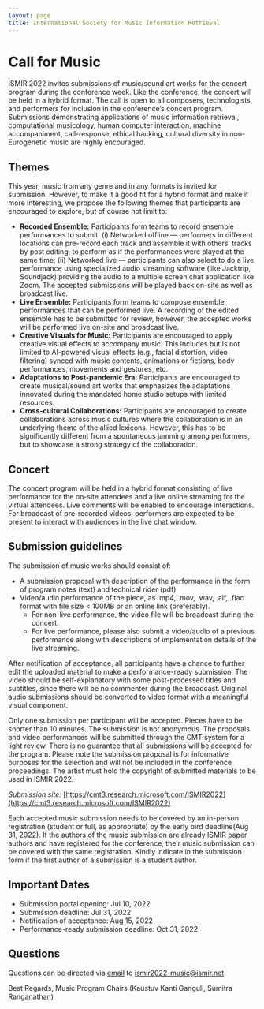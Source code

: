 ```yaml
---
layout: page
title: International Society for Music Information Retrieval
---
```

# Call for Music

ISMIR 2022 invites submissions of music/sound art works for the concert program during the conference week. Like the conference, the concert will be held in a hybrid format. The call is open to all composers, technologists, and performers for inclusion in the conference’s concert program. Submissions demonstrating applications of music information retrieval, computational musicology, human computer interaction, machine accompaniment, call-response, ethical hacking, cultural diversity in non-Eurogenetic music are highly encouraged.

## Themes
This year, music from any genre and in any formats is invited for submission. However, to make it a good fit for a hybrid format and make it more interesting, we propose the following themes that participants are encouraged to explore, but of course not limit to:
- **Recorded Ensemble:** Participants form teams to record ensemble performances to submit. (i) Networked offline — performers in different locations can pre-record each track and assemble it with others’ tracks by post editing, to perform as if the performances were played at the same time; (ii) Networked live — participants can also select to do a live performance using specialized audio streaming software (like Jacktrip, Soundjack) providing the audio to a multiple screen chat application like Zoom. The accepted submissions will be played back on-site as well as broadcast live.
- **Live Ensemble:** Participants form teams to compose ensemble performances that can be performed live. A recording of the edited ensemble has to be submitted for review, however, the accepted works will be performed live on-site and broadcast live.
- **Creative Visuals for Music:** Participants are encouraged to apply creative visual effects to accompany music. This includes but is not limited to AI-powered visual effects (e.g., facial distortion, video filtering) synced with music contents, animations or fictions, body performances, movements and gestures, etc.
- **Adaptations to Post-pandemic Era:** Participants are encouraged to create musical/sound art works that emphasizes the adaptations innovated during the mandated home studio setups with limited resources.
- **Cross-cultural Collaborations:** Participants are encouraged to create collaborations across music cultures where the collaboration is in an underlying theme of the allied lexicons. However, this has to be significantly different from a spontaneous jamming among performers, but to showcase a strong strategy of the collaboration.

## Concert
The concert program will be held in a hybrid format consisting of live performance for the on-site attendees and a live online streaming for the virtual attendees. Live comments will be enabled to encourage interactions. For broadcast of pre-recorded videos, performers are expected to be present to interact with audiences in the live chat window.

## Submission guidelines
The submission of music works should consist of:
- A submission proposal with description of the performance in the form of program notes (text) and technical rider (pdf)
- Video/audio performance of the piece, as .mp4, .mov, .wav, .aif, .flac format with file size < 100MB or an online link (preferably).
    - For non-live performance, the video file will be broadcast during the concert.
    - For live performance, please also submit a video/audio of a previous performance along with descriptions of implementation details of the live streaming.

After notification of acceptance, all participants have a chance to further edit the uploaded material to make a performance-ready submission. The video should be self-explanatory with some post-processed titles and subtitles, since there will be no commenter during the broadcast. Original audio submissions should be converted to video format with a meaningful visual component.

Only one submission per participant will be accepted. Pieces have to be shorter than 10 minutes. The submission is not anonymous. The proposals and video performances will be submitted through the CMT system for a light review. There is no guarantee that all submissions will be accepted for the program. Please note the submission proposal is for informative purposes for the selection and will not be included in the conference proceedings. The artist must hold the copyright of submitted materials to be used in ISMIR 2022.

_Submission site:_ [https://cmt3.research.microsoft.com/ISMIR2022](https://cmt3.research.microsoft.com/ISMIR2022)

Each accepted music submission needs to be covered by an in-person registration (student or full, as appropriate) by the early bird deadline(Aug 31, 2022). If the authors of the music submission are already ISMIR paper authors and have registered for the conference, their music submission can be covered with the same registration. Kindly indicate in the submission form if the first author of a submission is a student author.

## Important Dates
* Submission portal opening: Jul 10, 2022
* Submission deadline: Jul 31, 2022
* Notification of acceptance: Aug 15, 2022
* Performance-ready submission deadline: Oct 31, 2022

## Questions
Questions can be directed via [email](mailto:ismir2022-music@ismir.net) to ismir2022-music@ismir.net

Best Regards,
Music Program Chairs (Kaustuv Kanti Ganguli, Sumitra Ranganathan)


